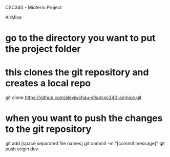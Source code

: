 CSC340 - Midterm Project

AirMice

# go to the directory you want to put the project folder
# this clones the git repository and creates a local repo
git clone https://github.com/alexjwchau-sfsu/csc340-airmice.git

# when you want to push the changes to the git repository
git add [space separated file names]
git commit -m "[commit message]"
git push origin dev
